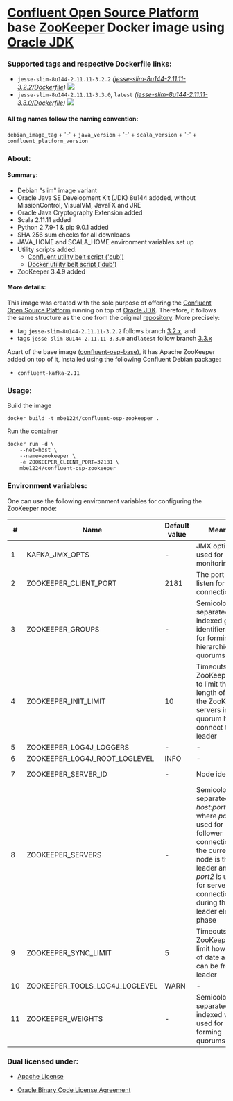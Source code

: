 # [Confluent Open Source Platform] base [ZooKeeper] Docker image using [Oracle JDK] #

### Supported tags and respective Dockerfile links: ###

* ```jesse-slim-8u144-2.11.11-3.2.2``` _\([jesse-slim-8u144-2.11.11-3.2.2/Dockerfile]\)_
[![](https://images.microbadger.com/badges/image/mbe1224/confluent-osp-zookeeper:jesse-slim-8u144-2.11.11-3.2.2.svg)](https://microbadger.com/images/mbe1224/confluent-osp-zookeeper:jesse-slim-8u144-2.11.11-3.2.2 "")
* ```jesse-slim-8u144-2.11.11-3.3.0```, ```latest``` _\([jesse-slim-8u144-2.11.11-3.3.0/Dockerfile]\)_
[![](https://images.microbadger.com/badges/image/mbe1224/confluent-osp-zookeeper:jesse-slim-8u144-2.11.11-3.3.0.svg)](https://microbadger.com/images/mbe1224/confluent-osp-zookeeper:jesse-slim-8u144-2.11.11-3.3.0 "")

#### All tag names follow the naming convention: ####

```debian_image_tag``` + '-' + ```java_version``` + '-' + ```scala_version``` + '-' + ```confluent_platform_version```

### About: ### 

#### Summary: ####

- Debian "slim" image variant
- Oracle Java SE Development Kit (JDK) 8u144 addded, without MissionControl, VisualVM, JavaFX and JRE
- Oracle Java Cryptography Extension added
- Scala 2.11.11 added
- Python 2.7.9-1 & pip 9.0.1 added
- SHA 256 sum checks for all downloads
- JAVA\_HOME and SCALA\_HOME environment variables set up
- Utility scripts added:
    - [Confluent utility belt script ('cub')]
    - [Docker utility belt script ('dub')]
- ZooKeeper 3.4.9 added

#### More details: ####

This image was created with the sole purpose of offering the [Confluent Open Source Platform] running on top of [Oracle JDK].
Therefore, it follows the same structure as the one from the original [repository]. More precisely:
- tag ```jesse-slim-8u144-2.11.11-3.2.2``` follows branch [3.2.x], and 
- tags ```jesse-slim-8u144-2.11.11-3.3.0``` and```latest``` follow branch [3.3.x]


Apart of the base image ([confluent-osp-base]), it has Apache ZooKeeper added on top of it, installed using the following Confluent Debian package:
- ```confluent-kafka-2.11```

### Usage: ###

Build the image
```shell
docker build -t mbe1224/confluent-osp-zookeeper .
```

Run the container
```shell
docker run -d \
    --net=host \
    --name=zookeeper \
    -e ZOOKEEPER_CLIENT_PORT=32181 \
    mbe1224/confluent-osp-zookeeper
```

### Environment variables: ###

One can use the following environment variables for configuring the ZooKeeper node:

| # | Name | Default value | Meaning | Comments |
|---|---|---|---|---|
| 1 | KAFKA\_JMX\_OPTS | - | JMX options used for monitoring | KAFKA_OPTS should contain 'com.sun.management.jmxremote.rmi.port' property |
| 2 | ZOOKEEPER\_CLIENT\_PORT | 2181  | The port to listen for client connections | - |
| 3 | ZOOKEEPER\_GROUPS | - | Semicolon separated list of indexed group identifiers used for forming hierarchical quorums | Optional, used in ZooKeeper replicated scenarios |
| 4 | ZOOKEEPER\_INIT\_LIMIT | 10 | Timeouts ZooKeeper uses to limit the length of time the ZooKeeper servers in quorum have to connect to a leader | - |
| 5 | ZOOKEEPER\_LOG4J\_LOGGERS | - | - | - |
| 6 | ZOOKEEPER\_LOG4J\_ROOT\_LOGLEVEL | INFO | - | - |
| 7 | ZOOKEEPER\_SERVER\_ID | - | Node identifier | Required in ZooKeeper replicated scenarios |
| 8 | ZOOKEEPER\_SERVERS | - | Semicolon separated list of *host:port1:port2* where *port1* is used for follower connections, if the current node is the leader and *port2* is used for server connections during the leader election phase | - |
| 9 | ZOOKEEPER\_SYNC\_LIMIT | 5 | Timeouts ZooKeeper to limit how far out of date a server can be from a leader | - |
| 10 | ZOOKEEPER\_TOOLS\_LOG4J\_LOGLEVEL | WARN | - | - |
| 11 | ZOOKEEPER\_WEIGHTS | - | Semicolon separated list of indexed weights used for forming quorums | Optional, used in ZooKeeper replicated scenarios |

### Dual licensed under: ###

* [Apache License]
* [Oracle Binary Code License Agreement]

   [Confluent Open Source Platform]: <https://www.confluent.io/product/confluent-open-source/>
   [ZooKeeper]: <https://zookeeper.apache.org/>   
   [Oracle JDK]: <http://www.oracle.com/technetwork/java/javase/downloads/index.html>
   [jesse-slim-8u144-2.11.11-3.2.2/Dockerfile]: <https://github.com/MihaiBogdanEugen/confluent-osp-zookeeper/blob/jesse-slim-8u144-2.11.11-3.2.2/Dockerfile>
   [jesse-slim-8u144-2.11.11-3.3.0/Dockerfile]: <https://github.com/MihaiBogdanEugen/confluent-osp-zookeeper/blob/jesse-slim-8u144-2.11.11-3.3.0/Dockerfile>
   [Confluent utility belt script ('cub')]: <https://raw.githubusercontent.com/confluentinc/cp-docker-images/df0091f5437113d2764cabb7433eee25fba6a4b6/debian/base/include/cub>
   [Docker utility belt script ('dub')]: <https://raw.githubusercontent.com/confluentinc/cp-docker-images/df0091f5437113d2764cabb7433eee25fba6a4b6/debian/base/include/dub>  
   [repository]: <https://github.com/confluentinc/cp-docker-images>
   [3.2.x]: <https://github.com/confluentinc/cp-docker-images/tree/3.2.x>
   [3.3.x]: <https://github.com/confluentinc/cp-docker-images/tree/3.3.x>   
   [confluent-osp-base]: <https://hub.docker.com/r/mbe1224/confluent-osp-base/>
   [Apache License]: <https://raw.githubusercontent.com/MihaiBogdanEugen/confluent-osp-zookeeper/master/LICENSE>
   [Oracle Binary Code License Agreement]: <https://raw.githubusercontent.com/MihaiBogdanEugen/confluent-osp-zookeeper/master/Oracle_Binary_Code_License_Agreement%20for%20the%20Java%20SE%20Platform_Products_and_JavaFX>